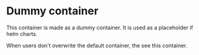 # Dummy container

This container is made as a dummy container. It is used as a placeholder if helm charts.

When users don't overwrite the default container, the see this container.
